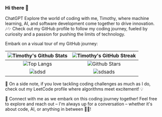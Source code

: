 ### Hi there 👋


ChatGPT
Explore the world of coding with me, Timothy, where machine learning, AI, and software development come together to drive innovation. 🎶✨ Check out my GitHub profile to follow my coding journey, fueled by curiosity and a passion for pushing the limits of technology.

Embark on a visual tour of my GitHub journey:



| ![ Timothy's Github Stats ]( https://github-readme-stats.vercel.app/api?username=timothy-geiger&show_icons=true&theme=tokyonight ) | ![Timothy's GitHub Streak](https://github-readme-streak-stats.herokuapp.com/?user=timothy-geiger&theme=tokyonight) |
|:---:|:---:|
| ![Top Langs](https://github-readme-stats.vercel.app/api/top-langs/?username=timothy-geiger&langs_count=8&theme=tokyonight&layout=compact) | ![Github Stars](http://github-profile-summary-cards.vercel.app/api/cards/productive-time?username=timothy-geiger&theme=tokyonight&utcOffset=8) |
| ![ sdsd ]( https://github-profile-summary-cards.vercel.app/api/cards/repos-per-language?username=timothy-geiger&theme=tokyonight ) | ![sdsads](https://github-profile-summary-cards.vercel.app/api/cards/most-commit-language?username=timothy-geiger&theme=tokyonight) |


🌟 On a side note, if you love tackling coding challenges as much as I do, check out my LeetCode profile where algorithms meet excitement! 💡


🌟 Connect with me as we embark on this coding journey together! Feel free to explore and reach out – I'm always up for a conversation – whether it's about code, AI, or anything in between 🚀✨!  